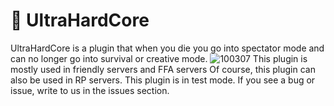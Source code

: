 # 🔗 UltraHardCore
UltraHardCore is a plugin that when you die you go into spectator mode and can no longer go into survival or creative mode.
![100307](https://user-images.githubusercontent.com/102294006/223111514-0e1b5e60-ff1b-4e54-99f2-fa99a5442530.png)
This plugin is mostly used in friendly servers and FFA servers
Of course, this plugin can also be used in RP servers.
This plugin is in test mode. If you see a bug or issue, write to us in the issues section.
